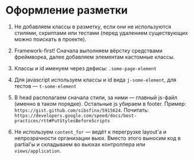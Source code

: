 # Оформление разметки

1. Не добавляем классы в разметку, если они не используются стилями, 
   скриптами или тестами (перед удалением существующих можно поискать в проекте). 

2. Framework-first! Сначала выполняем вёрстку средствами фреймворка, 
   далее добавляем элементам кастомные классы.

3. Классы и id именуем через дефисы: `.some-page-element`

4. Для javascript используем классы и id вида `j-some-element`, для тестов — `t-some-element`

5. В head располагаем сначала стили, за ними — главный js-файл (именно в таком порядке). Остальные js убираем в footer.
   Пример: `https://gist.github.com/sibsfinx/5915624`. 
   Почитать: `https://developers.google.com/speed/docs/best-practices/rtt#PutStylesBeforeScripts`

6. Не используем `content_for` — ведёт к перегрузке layout'а и непрозрачности организации вьюх. 
   Вместо этого выносим код в partial'ы и складываем во вьюхах контроллера или `views/application`.
